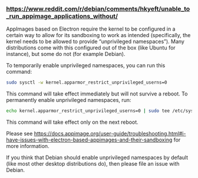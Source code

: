 ### https://www.reddit.com/r/debian/comments/hkyeft/unable_to_run_appimage_applications_without/

AppImages based on Electron require the kernel to be configured in a certain way to allow for its sandboxing to work as intended (specifically, the kernel needs to be allowed to provide “unprivileged namespaces”). Many distributions come with this configured out of the box (like Ubuntu for instance), but some do not (for example Debian).

To temporarily enable unprivileged namespaces, you can run this command:

```sh
sudo sysctl -w kernel.apparmor_restrict_unprivileged_userns=0
``` 

This command will take effect immediately but will not survive a reboot. To permanently enable unprivileged namespaces, run:

```sh
echo kernel.apparmor_restrict_unprivileged_userns=0 | sudo tee /etc/sysctl.d/local.conf
```

This command will take effect only on the next reboot.

Please see https://docs.appimage.org/user-guide/troubleshooting.html#i-have-issues-with-electron-based-appimages-and-their-sandboxing for more information.

If you think that Debian should enable unprivileged namespaces by default (like most other desktop distributions do), then please file an issue with Debian.
